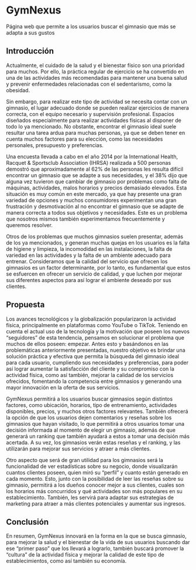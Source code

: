 # GymNexus
Página web que permite a los usuarios buscar el gimnasio que más se adapta a sus gustos

<h2>Introducción</h2>
<p>
  Actualmente, el cuidado de la salud y el bienestar físico son una prioridad para muchos. Por ello, la práctica regular de ejercicio se ha convertido en una de las actividades más recomendadas para mantener una buena salud y prevenir enfermedades relacionadas con el sedentarismo, como la obesidad.
</p>
<p>
  Sin embargo, para realizar este tipo de actividad se necesita contar con un gimnasio, el lugar adecuado donde se pueden realizar ejercicios de manera correcta, con el equipo necesario y supervisión profesional. Espacios diseñados especialmente para realizar actividades físicas al disponer de todo lo ya mencionado.
  No obstante, encontrar el gimnasio ideal suele resultar una tarea ardua para muchas personas, ya que se deben tener en cuenta muchos factores para su elección, como las necesidades personales, presupuesto y preferencias.
</p>
<p>
  Una encuesta llevada a cabo en el año 2014 por la International Health, Racquet & Sportsclub Association (IHRSA) realizada a 500 personas demostró que aproximadamente al 62% de las personas les resulta difícil encontrar un gimnasio que se adapte a sus necesidades, y el 38% dijo que alguna vez tuvieron que cambiar de gimnasio por problemas como falta de máquinas, actividades, malos horarios y precios demasiado elevados. Esta situación es muy común en este mercado, ya que hay presente una gran variedad de opciones y muchos consumidores experimentan una gran frustración y desmotivación al no encontrar el gimnasio que se adapte de manera correcta a todos sus objetivos y necesidades. Este es un problema que nosotros mismos también experimentamos frecuentemente y queremos resolver.
</p>
<p>
  Otros de los problemas que muchos gimnasios suelen presentar, además de los ya mencionados, y generan muchas quejas en los usuarios es la falta de higiene y limpieza, la incomodidad en las instalaciones, la falta de variedad en las actividades y la falta de un ambiente adecuado para entrenar. Consideramos que la calidad del servicio que ofrecen los gimnasios es un factor determinante, por lo tanto, es fundamental que estos se esfuercen en ofrecer un servicio de calidad, y que luchen por mejorar sus diferentes aspectos para así lograr el ambiente deseado por sus clientes.
</p>
<h2>Propuesta</h2>
<p>
  Los avances tecnológicos y la globalización popularizaron la actividad física, principalmente en plataformas como YouTube o TikTok. Teniendo en cuenta el actual uso de la tecnología y la motivación que poseen los nuevos “seguidores” de esta tendencia, pensamos en solucionar el problema que muchos de ellos poseen: empezar. Antes esto y basándonos en las problemáticas anteriormente presentadas, nuestro objetivo es brindar una solución práctica y efectiva que permita la búsqueda del gimnasio ideal para cada usuario, cumpliendo sus necesidades y preferencias, para poder así lograr aumentar la satisfacción del cliente y su compromiso con la actividad física, como así también, mejorar la calidad de los servicios ofrecidos, fomentando la competencia entre gimnasios y generando una mayor innovación en la oferta de sus servicios.
</p>
<p>
  GymNexus permitirá a los usuarios buscar gimnasios según distintos factores, como ubicación, horarios, tipo de entrenamiento, actividades disponibles, precios, y muchos otros factores relevantes.
También ofrecerá la opción de que los usuarios dejen comentarios y reseñas sobre los gimnasios que hayan visitado, lo que permitirá a otros usuarios tomar una decisión informada al momento de elegir un gimnasio, además de que generará un ranking que también ayudará a estos a tomar una decisión más acertada. A su vez, los gimnasios verán estas reseñas y el ranking, y las utilizarán para mejorar sus servicios y atraer a más clientes.
</p>
<p>
  Otro aspecto que será de gran utilidad para los gimnasios será la funcionalidad de ver estadísticas sobre su negocio, donde visualizarán cuantos clientes poseen, quien miró su “perfil” y cuanto están generado en cada momento. Esto, junto con la posibilidad de leer las reseñas sobre su gimnasio, permitirá a los dueños conocer mejor a sus clientes, cuales son los horarios más concurridos y qué actividades son más populares en su establecimiento. También, les servirá para adaptar sus estrategias de marketing para atraer a más clientes potenciales y aumentar sus ingresos.
</p>
<h2>Conclusión</h2>
<p>
  En resumen, GymNexus innovará en la forma en la que se busca gimnasio, para mejorar la salud y el bienestar de la vida de sus usuarios buscando dar ese “primer paso” que los llevará a lograrlo, también buscará promover la “cultura” de la actividad física y mejorar la calidad de este tipo de establecimientos, como así también su economía.
</p>
